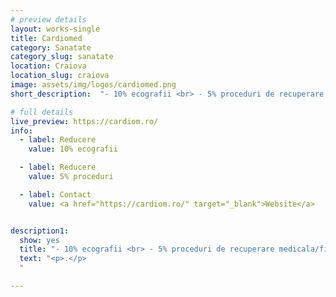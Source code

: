 ```yaml
---
# preview details
layout: works-single
title: Cardiomed
category: Sanatate
category_slug: sanatate
location: Craiova
location_slug: craiova
image: assets/img/logos/cardiomed.png
short_description:  "- 10% ecografii <br> - 5% proceduri de recuperare medicala/fizioterapie"

# full details
live_preview: https://cardiom.ro/
info:
  - label: Reducere
    value: 10% ecografii

  - label: Reducere
    value: 5% proceduri

  - label: Contact
    value: <a href="https://cardiom.ro/" target="_blank">Website</a>


description1:
  show: yes
  title: "- 10% ecografii <br> - 5% proceduri de recuperare medicala/fizioterapie"
  text: "<p>.</p>
  "

---
```

